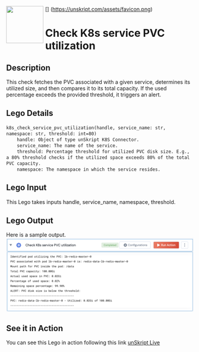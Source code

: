 [<img align="left" src="https://unskript.com/assets/favicon.png" width="100" height="100" style="padding-right: 5px">]
(https://unskript.com/assets/favicon.png)
<h1>Check K8s service PVC utilization </h1>

## Description
This check fetches the PVC associated with a given service, determines its utilized size, and then compares it to its total capacity. If the used percentage exceeds the provided threshold, it triggers an alert.

## Lego Details
	k8s_check_service_pvc_utilization(handle, service_name: str, namespace: str, threshold: int=80)
		handle: Object of type unSkript K8S Connector.
    	service_name: The name of the service.
    	threshold: Percentage threshold for utilized PVC disk size. E.g., a 80% threshold checks if the utilized space exceeds 80% of the total PVC capacity.
		namespace: The namespace in which the service resides.


## Lego Input
This Lego takes inputs handle, service_name, namespace, threshold.

## Lego Output
Here is a sample output.
<img src="./1.png">

## See it in Action

You can see this Lego in action following this link [unSkript Live](https://us.app.unskript.io)